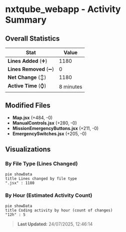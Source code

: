 # nxtqube_webapp - Activity Summary 

## Overall Statistics

| Stat                   | Value                                                             |
| ---------------------- | ----------------------------------------------------------------- |
| **Lines Added** (➕)   | 1180                                          |
| **Lines Removed** (➖) | 0                                        |
| **Net Change** (↕)    | 1180                |
| **Active Time** (⌚)   | 8 minutes |


## Modified Files
- **Map.jsx** (+484, -0)
- **ManualControls.jsx** (+280, -0)
- **MissionEmergencyButtons.jsx** (+211, -0)
- **EmergencySwitches.jsx** (+205, -0)

## Visualizations

### By File Type (Lines Changed)

```mermaid
pie showData
title Lines changed by file type
".jsx" : 1180
```

### By Hour (Estimated Activity Count)

```mermaid
pie showData
title Coding activity by hour (count of changes)
"12h" : 5
```


> **Last Updated:** 24/07/2025, 12:46:14